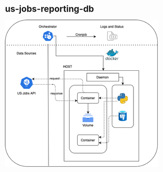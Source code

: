 # us-jobs-reporting-db

![BaseDiagram](https://github.com/algiraldohe/us-jobs-reporting-db/blob/development/base_diagram.png)
